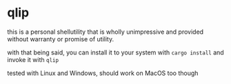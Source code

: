 # qlip

this is a personal shellutility that is wholly unimpressive and provided without warranty or promise of utility. 

with that being said, you can install it to your system with `cargo install` and invoke it with `qlip`

tested with Linux and Windows, should work on MacOS too though
